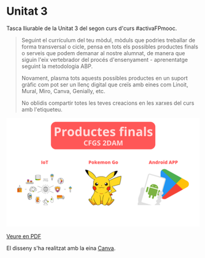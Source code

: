 Unitat 3
=========

Tasca lliurable de la Unitat 3 del segon curs d'curs #activaFPmooc.

> Seguint el currículum del teu mòdul, mòduls que podries treballar de forma transversal o cicle, pensa en tots els possibles productes finals o serveis que podem demanar al nostre alumnat, de manera que siguin l'eix vertebrador del procés d'ensenyament - aprenentatge seguint la metodologia ABP. 
>
> Novament, plasma tots aquests possibles productes en un suport gràfic com pot ser un llenç digital que creïs amb eines com Linoit, Mural, Miro, Canva, Genially, etc. 
>
> No oblidis compartir totes les teves creacions en les xarxes del curs amb l'etiqueteu.

![Productes finals](productes-finals.png)

[Veure en PDF](productes-finals.pdf)

El disseny s'ha realitzat amb la eina [Canva](https://www.canva.com/).